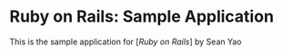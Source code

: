 # Ruby on Rails: Sample Application

This is the sample application for [*Ruby on Rails*] by Sean Yao